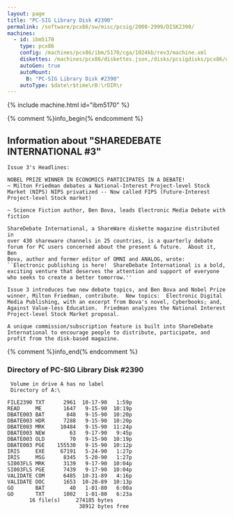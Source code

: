 ```yaml
---
layout: page
title: "PC-SIG Library Disk #2390"
permalink: /software/pcx86/sw/misc/pcsig/2000-2999/DISK2390/
machines:
  - id: ibm5170
    type: pcx86
    config: /machines/pcx86/ibm/5170/cga/1024kb/rev3/machine.xml
    diskettes: /machines/pcx86/diskettes.json,/disks/pcsigdisks/pcx86/diskettes.json
    autoGen: true
    autoMount:
      B: "PC-SIG Library Disk #2390"
    autoType: $date\r$time\rB:\rDIR\r
---
```


{% include machine.html id="ibm5170" %}

{% comment %}info_begin{% endcomment %}

## Information about "SHAREDEBATE INTERNATIONAL #3"

    Issue 3's Headlines:
    
    NOBEL PRIZE WINNER IN ECONOMICS PARTICIPATES IN A DEBATE!
    ~ Milton Friedman debates a National-Interest Project-level Stock
    Market (NIPS) NIPS privatized -- Now called FIPS (Future-Interest
    Project-level Stock market)
    
    ~ Science Fiction author, Ben Bova, leads Electronic Media Debate with
    fiction
    
    ShareDebate International, a ShareWare diskette magazine distributed in
    over 430 shareware channels in 25 countries, is a quarterly debate
    forum for PC users concerned about the present & future.  About it, Ben
    Bova, author and former editor of OMNI and ANALOG, wrote:
    ``Electronic publishing is here!  ShareDebate International is a bold,
    exciting venture that deserves the attention and support of everyone
    who seeks to create a better tomorrow.''
    
    Issue 3 introduces two new debate topics, and Ben Bova and Nobel Prize
    winner, Milton Friedman, contribute.  New topics:  Electronic Digital
    Media Publishing, with an excerpt from Bova's novel, Cyberbooks; and,
    Against Value-less Education.  Friedman analyzes the National Interest
    Project-level Stock Market proposal.
    
    A unique commission/subscription feature is built into ShareDebate
    International to encourage people to distribute, participate, and
    profit from the disk-based magazine.
{% comment %}info_end{% endcomment %}


### Directory of PC-SIG Library Disk #2390

     Volume in drive A has no label
     Directory of A:\

    FILE2390 TXT      2961  10-17-90   1:59p
    READ     ME       1647   9-15-90  10:19p
    DBATE003 BAT       848   9-15-90  10:20p
    DBATE003 HDR      7288   9-15-90  10:20p
    DBATE003 MRK     10484   9-15-90  11:24p
    DBATE003 NEW        63   9-17-90   9:45p
    DBATE003 OLD        70   9-15-90  10:19p
    DBATE003 PGE    155530   9-15-90  10:12p
    IRIS     EXE     67191   5-24-90   1:27p
    IRIS     MSG      8345   5-20-90   1:27p
    SI003FLS MRK      3139   9-17-90  10:04p
    SI003FLS PGE      7439   9-17-90  10:04p
    VALIDATE COM      6485  10-31-89   4:16p
    VALIDATE DOC      1653  10-28-89  10:13p
    GO       BAT        40   1-01-80   6:00a
    GO       TXT      1002   1-01-80   6:23a
           16 file(s)     274185 bytes
                           38912 bytes free
